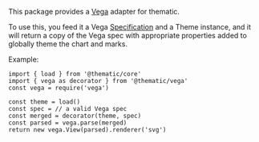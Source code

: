 This package provides a [Vega](https://vega.github.io/vega/) adapter for thematic.

To use this, you feed it a Vega [Specification](https://vega.github.io/vega/docs/specification/) and a Theme instance, and it will return a copy of the Vega spec with appropriate properties added to globally theme the chart and marks.

Example:

```
import { load } from '@thematic/core'
import { vega as decorator } from '@thematic/vega'
const vega = require('vega')

const theme = load()
const spec = // a valid Vega spec
const merged = decorator(theme, spec)
const parsed = vega.parse(merged)
return new vega.View(parsed).renderer('svg')
```
